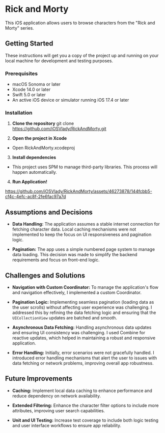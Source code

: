 # Rick and Morty

This iOS application allows users to browse characters from the "Rick and Morty" series.

## Getting Started

These instructions will get you a copy of the project up and running on your local machine for development and testing purposes.

### Prerequisites

- macOS Sonoma or later
- Xcode 14.0 or later
- Swift 5.0 or later
- An active iOS device or simulator running iOS 17.4 or later

### Installation

1. **Clone the repository**
git clone https://github.com/iOSVlady/RickAndMorty.git

2. **Open the project in Xcode**

  - Open RickAndMorty.xcodeproj

3. **Install dependencies**

  - This project uses SPM to manage third-party libraries. This process will happen automatically.

4. **Run Application!**

https://github.com/iOSVlady/RickAndMorty/assets/46273878/144fcbb5-cf4c-4efc-ac8f-2fe6fac97a7d


## Assumptions and Decisions

- **Data Handling:** The application assumes a stable internet connection for fetching character data. Local caching mechanisms were not implemented to keep the focus on UI responsiveness and pagination logic.

- **Pagination:** The app uses a simple numbered page system to manage data loading. This decision was made to simplify the backend requirements and focus on front-end logic.


## Challenges and Solutions

- **Navigation with Custom Coordinator:** To manage the application's flow and navigation effectively, I implemented a custom Coordinator.

- **Pagination Logic:** Implementing seamless pagination (loading data as the user scrolls) without affecting user experience was challenging. I addressed this by refining the data fetching logic and ensuring that the `UICollectionView` updates are batched and smooth.

- **Asynchronous Data Fetching:** Handling asynchronous data updates and ensuring UI consistency was challenging. I used Combine for reactive updates, which helped in maintaining a robust and responsive application.

- **Error Handling:** Initially, error scenarios were not gracefully handled. I introduced error handling mechanisms that alert the user to issues with data fetching or network problems, improving overall app robustness.

## Future Improvements

- **Caching:** Implement local data caching to enhance performance and reduce dependency on network availability.

- **Extended Filtering:** Enhance the character filter options to include more attributes, improving user search capabilities.

- **Unit and UI Testing:** Increase test coverage to include both logic testing and user interface workflows to ensure app reliability.




